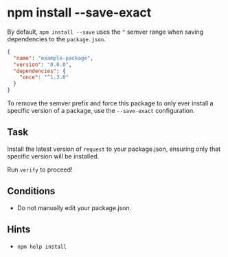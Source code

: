 # npm install --save-exact

By default, `npm install --save` uses the `^` semver range when
saving dependencies to the `package.json`.

```json
{
  "name": "example-package",
  "version": "0.0.0",
  "dependencies": {
    "once": "^1.3.0"
  }
}
```

To remove the semver prefix and force this package to only ever install
a specific version of a package, use the `--save-exact` configuration.

## Task

Install the latest version of `request` to your package.json, ensuring
only that specific version will be installed.

Run `verify` to proceed!

## Conditions

* Do not manually edit your package.json.

## Hints

* `npm help install`
